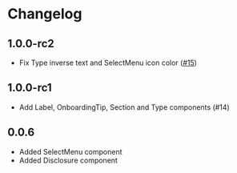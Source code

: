 # Changelog

## 1.0.0-rc2

- Fix Type inverse text and SelectMenu icon color ([#15](https://github.com/KaiMagnusMueller/figmakit-plugin-ui/issues/15))

## 1.0.0-rc1

- Add Label, OnboardingTip, Section and Type components (#14)

## 0.0.6

- Added SelectMenu component
- Added Disclosure component
